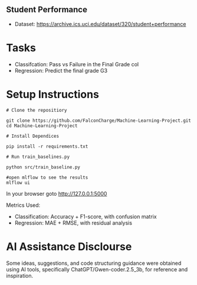 ## Student Performance
- Dataset: https://archive.ics.uci.edu/dataset/320/student+performance
# Tasks
- Classifcation: Pass vs Failure in the Final Grade col 
- Regression: Predict the final grade G3

# Setup Instructions
```
# Clone the repositiory

git clone https://github.com/FalconCharge/Machine-Learning-Project.git
cd Machine-Learning-Project

# Install Dependices

pip install -r requirements.txt

# Run train_baselines.py

python src/train_baseline.py

#open mlflow to see the results
mlflow ui

```
In your browser goto http://127.0.0.1:5000


Metrics Used:
- Classification: Accuracy + F1-score, with confusion matrix
- Regression: MAE + RMSE, with residual analysis

# AI Assistance Disclourse
Some ideas, suggestions, and code structuring guidance were obtained using AI tools, specifically ChatGPT/Gwen-coder.2.5_3b, for reference and inspiration.
